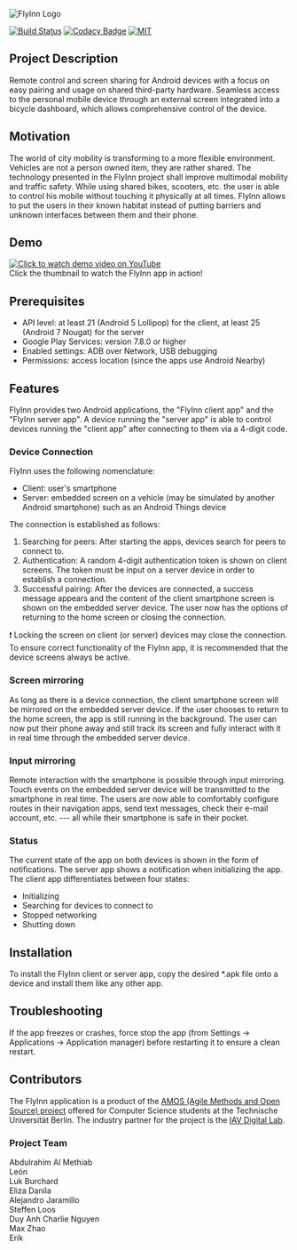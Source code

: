 ![FlyInn Logo](https://i.ibb.co/5nnFp9J/black.png)  

[![Build Status](https://travis-ci.com/amos-flyinn/amos-tub-ws18-proj1.svg?branch=master)](https://travis-ci.com/amos-flyinn/amos-tub-ws18-proj1) [![Codacy Badge](https://api.codacy.com/project/badge/Grade/ed6d8f59b86944b9b80775de6a8028c1)](https://app.codacy.com/app/lvap/amos-tub-ws18-proj1?utm_source=github.com&utm_medium=referral&utm_content=amos-flyinn/amos-tub-ws18-proj1&utm_campaign=Badge_Grade_Dashboard) [![MIT](https://img.shields.io/badge/license-MIT-brightgreen.svg)](https://github.com/amos-flyinn/amos-tub-ws18-proj1/blob/master/LICENSE)

## Project Description
Remote control and screen sharing for Android devices with a focus on easy pairing and usage on shared third-party hardware.
Seamless access to the personal mobile device through an external screen integrated into a bicycle dashboard, which allows comprehensive control of the device.

## Motivation
The world of city mobility is transforming to a more flexible environment. Vehicles are not a person owned item, they are rather shared. The technology presented in the FlyInn project shall improve multimodal mobility and traffic safety.
While using shared bikes, scooters, etc. the user is able to control his mobile without touching it physically at all times. FlyInn allows to put the users in their known habitat instead of putting barriers and unknown interfaces between them and their phone.

## Demo
[![Click to watch demo video on YouTube](https://img.youtube.com/vi/Vic-glthkUI/0.jpg)](https://www.youtube.com/watch?v=Vic-glthkUI)  
Click the thumbnail to watch the FlyInn app in action!

## Prerequisites

*   API level: at least 21 (Android 5 Lollipop) for the client, at least 25 (Android 7 Nougat) for the server
*   Google Play Services: version 7.8.0 or higher
*   Enabled settings: ADB over Network, USB debugging
*   Permissions: access location (since the apps use Android Nearby)

## Features
FlyInn provides two Android applications, the "FlyInn client app" and the "FlyInn server app". A device running the "server app" is able to control devices running the "client app" after connecting to them via a 4-digit code.

### Device Connection
FlyInn uses the following nomenclature:
*   Client: user's smartphone
*   Server: embedded screen on a vehicle (may be simulated by another Android smartphone) such as an Android Things device

The connection is established as follows:
1. Searching for peers: After starting the apps, devices search for peers to connect to.
2. Authentication: A random 4-digit authentication token is shown on client screens. The token must be input on a server device in order to establish a connection.
3. Successful pairing: After the devices are connected, a success message appears and the content of the client smartphone screen is shown on the embedded server device. The user now has the options of returning to the home screen or closing the connection.

:exclamation: Locking the screen on client (or server) devices may close the connection. To ensure correct functionality of the FlyInn app, it is recommended that the device screens always be active.

### Screen mirroring
As long as there is a device connection, the client smartphone screen will be mirrored on the embedded server device. If the user chooses to return to the home screen, the app is still running in the background.
The user can now put their phone away and still track its screen and fully interact with it in real time through the embedded server device.

### Input mirroring
Remote interaction with the smartphone is possible through input mirroring. Touch events on the embedded server device will be transmitted to the smartphone in real time. The users are now able to comfortably configure routes in their navigation apps, send text messages, check their e-mail account, etc. --- all while their smartphone is safe in their pocket.

### Status
The current state of the app on both devices is shown in the form of notifications. The server app shows a notification when initializing the app.  
The client app differentiates between four states:
* Initializing
* Searching for devices to connect to
* Stopped networking
* Shutting down


## Installation
To install the FlyInn client or server app, copy the desired *.apk file onto a device and install them like any other app.

## Troubleshooting
If the app freezes or crashes, force stop the app (from Settings -> Applications -> Application manager) before restarting it to ensure a clean restart.

## Contributors
The FlyInn application is a product of the [AMOS (Agile Methods and Open Source) project](https://www.qds.tu-berlin.de/menue/lehre/wintersemester/pj_das_amos_projekt/) offered for Computer Science students at the Technische Universität Berlin. The industry partner for the project is the [IAV Digital Lab](https://www.iav.com/en/digital-lab#overview).

### Project Team
Abdulrahim Al Methiab  
León  
Luk Burchard  
Eliza Danila  
Alejandro Jaramillo  
Steffen Loos  
Duy Anh Charlie Nguyen  
Max Zhao  
Erik
